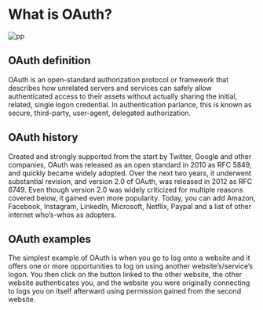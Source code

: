 # What is OAuth?

![pp](https://th.bing.com/th/id/R.e7d6c16af4f7fe950ba7405adb4278ab?rik=nvHK%2fG25uephyA&pid=ImgRaw&r=0)

## OAuth definition

OAuth is an open-standard authorization protocol or framework that describes how unrelated servers and services can safely allow authenticated access to their assets without actually sharing the initial, related, single logon credential. In authentication parlance, this is known as secure, third-party, user-agent, delegated authorization.

## OAuth history

Created and strongly supported from the start by Twitter, Google and other companies, OAuth was released as an open standard in 2010 as RFC 5849, and quickly became widely adopted. Over the next two years, it underwent substantial revision, and version 2.0 of OAuth, was released in 2012 as RFC 6749. Even though version 2.0 was widely criticized for multiple reasons covered below, it gained even more popularity. Today, you can add Amazon, Facebook, Instagram, LinkedIn, Microsoft, Netflix, Paypal and a list of other internet who’s-whos as adopters.

## OAuth examples

The simplest example of OAuth is when you go to log onto a website and it offers one or more opportunities to log on using another website’s/service’s logon. You then click on the button linked to the other website, the other website authenticates you, and the website you were originally connecting to logs you on itself afterward using permission gained from the second website.
